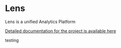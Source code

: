 Lens
=====

Lens is a unified Analytics Platform

[Detailed documentation for the project is available here](https://inmobi.github.io/grill)


testing

